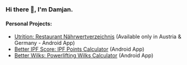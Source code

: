 ### Hi there 👋, I'm Damjan.

#### Personal Projects:

- [Utrition: Restaurant Nährwertverzeichnis](https://play.google.com/store/apps/details?id=com.utrition.app) (Available only in Austria & Germany - Android App)
- [Better IPF Score: IPF Points Calculator](https://play.google.com/store/apps/details?id=com.betteripfscore.app) (Android App)
- [Better Wilks: Powerlifting Wilks Calculator](https://play.google.com/store/apps/details?id=com.damjan.betterwilks) (Android App)

<!--
**damjanprvc/damjanprvc** is a ✨ _special_ ✨ repository because its `README.md` (this file) appears on your GitHub profile.

Here are some ideas to get you started:

- 🔭 I’m currently working on ...
- 🌱 I’m currently learning ...
- 👯 I’m looking to collaborate on ...
- 🤔 I’m looking for help with ...
- 💬 Ask me about ...
- 📫 How to reach me: ...
- 😄 Pronouns: ...
- ⚡ Fun fact: ...
-->
